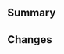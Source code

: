 <!--
  Please make sure you read our contributing guidelines at
  https://github.com/talpalang/talpa/blob/CONTRIBUTING.md
  before opening a pull request. Thanks!
-->

## Summary

<!-- Add a small description about your pull request -->

## Changes

<!-- List all changes your pull request makes -->
